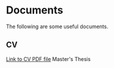 # Documents
The following are some useful documents. 
## CV
 [Link to CV PDF file](Abhinav_G_CV_Official.pdf)
 Master's Thesis

